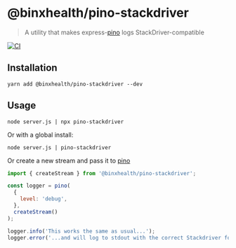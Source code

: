 # @binxhealth/pino-stackdriver
> A utility that makes express-[pino][pinoUrl] logs StackDriver-compatible

[![CI][ciImage]][ciUrl]

## Installation

```console
yarn add @binxhealth/pino-stackdriver --dev
```

## Usage

```console
node server.js | npx pino-stackdriver
```

Or with a global install:

```console
node server.js | pino-stackdriver
```

Or create a new stream and pass it to [pino][pinoUrl]
```javascript
import { createStream } from '@binxhealth/pino-stackdriver';

const logger = pino(
  {
    level: 'debug',
  },
  createStream()
);

logger.info('This works the same as usual...');
logger.error('...and will log to stdout with the correct Stackdriver format');
```


[pinoUrl]: http://getpino.io/#/
[ciImage]: https://github.com/binxhealth/pino-stackdriver/workflows/CI/badge.svg
[ciUrl]: https://github.com/binxhealth/pino-stackdriver/actions
